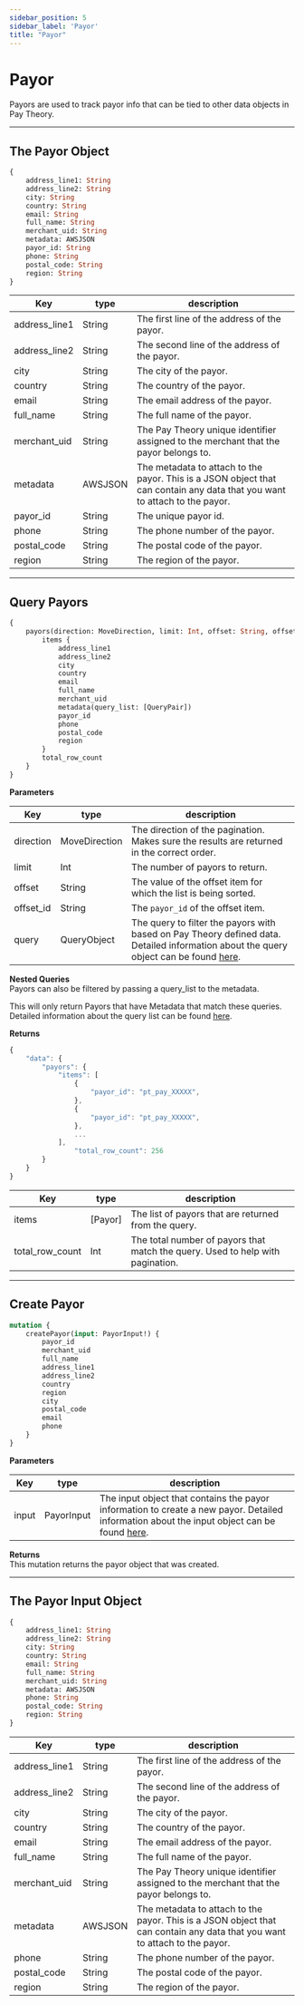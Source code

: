 ```yaml
---
sidebar_position: 5
sidebar_label: 'Payor'
title: "Payor"
---
```


# Payor

Payors are used to track payor info that can be tied to other data objects in Pay Theory.

***
## The Payor Object
```graphql
{
    address_line1: String
    address_line2: String
    city: String
    country: String
    email: String
    full_name: String
    merchant_uid: String
    metadata: AWSJSON
    payor_id: String
    phone: String
    postal_code: String
    region: String
}
```
|Key                |type         |       description                     |
|-------------------|-------------|---------------------------------------|     
|address_line1      |String       |The first line of the address of the payor.|
|address_line2      |String       |The second line of the address of the payor.|
|city               |String       |The city of the payor.|
|country            |String       |The country of the payor.|
|email              |String       |The email address of the payor.|
|full_name          |String       |The full name of the payor.|
|merchant_uid       |String       |The Pay Theory unique identifier assigned to the merchant that the payor belongs to.|
|metadata           |AWSJSON      |The metadata to attach to the payor.  This is a JSON object that can contain any data that you want to attach to the payor.|
|payor_id           |String       |The unique payor id.|
|phone              |String       |The phone number of the payor.|
|postal_code        |String       |The postal code of the payor.|
|region             |String       |The region of the payor.|

***
## Query Payors
```graphql
{
    payors(direction: MoveDirection, limit: Int, offset: String, offset_id: String, query: QueryObject) {
        items {
            address_line1
            address_line2
            city
            country
            email
            full_name
            merchant_uid
            metadata(query_list: [QueryPair])
            payor_id
            phone
            postal_code
            region
        }
        total_row_count
    }
}
```

**Parameters**

|Key                |type         |       description                     |
|-------------------|-------------|---------------------------------------|     
|direction          |MoveDirection|The direction of the pagination. Makes sure the results are returned in the correct order.|
|limit              |Int          |The number of payors to return.|
|offset             |String       |The value of the offset item for which the list is being sorted.|
|offset_id          |String       |The `payor_id` of the offset item.|
|query              |QueryObject  |The query to filter the payors with based on Pay Theory defined data. Detailed information about the query object can be found [here](query).|

**Nested Queries**  
Payors can also be filtered by passing a query_list to the metadata.

This will only return Payors that have Metadata that match these queries.  Detailed information about the query list can be found [here](query).


**Returns**

```js
{
    "data": {
        "payors": {
            "items": [
                {
                    "payor_id": "pt_pay_XXXXX",
                },
                {
                    "payor_id": "pt_pay_XXXXX",
                },
                ...
            ],
                "total_row_count": 256
        }
    }
}
```

|Key                |type         |       description                     |
|-------------------|-------------|---------------------------------------|     
|items              |[Payor]      |The list of payors that are returned from the query.|
|total_row_count    |Int          |The total number of payors that match the query. Used to help with pagination.|

***
## Create Payor
```graphql
mutation {
    createPayor(input: PayorInput!) {
        payor_id
        merchant_uid
        full_name
        address_line1
        address_line2
        country
        region
        city
        postal_code
        email
        phone
    }
}
```

**Parameters**

|Key                |type         |       description                     |
|-------------------|-------------|---------------------------------------|     
|input              |PayorInput   |The input object that contains the payor information to create a new payor.  Detailed information about the input object can be found [here](#the-payor-input-object).|

**Returns**  
This mutation returns the payor object that was created.

***
## The Payor Input Object
```graphql
{
    address_line1: String
    address_line2: String
    city: String
    country: String
    email: String
    full_name: String
    merchant_uid: String
    metadata: AWSJSON
    phone: String
    postal_code: String
    region: String
}
```

| Key           | type    | description                                                                                                                 |
|---------------|---------|-----------------------------------------------------------------------------------------------------------------------------|     
| address_line1 | String  | The first line of the address of the payor.                                                                                 |
| address_line2 | String  | The second line of the address of the payor.                                                                                |
| city          | String  | The city of the payor.                                                                                                      |
| country       | String  | The country of the payor.                                                                                                   |
| email         | String  | The email address of the payor.                                                                                             |
| full_name     | String  | The full name of the payor.                                                                                                 |
|  merchant_uid | String  | The Pay Theory unique identifier assigned to the merchant that the payor belongs to.                                        |
|  metadata     | AWSJSON | The metadata to attach to the payor.  This is a JSON object that can contain any data that you want to attach to the payor. |
|  phone        | String  | The phone number of the payor.                                                                                              |
|  postal_code  | String  | The postal code of the payor.                                                                                               |
|  region       | String  | The region of the payor.                                                                                                    |